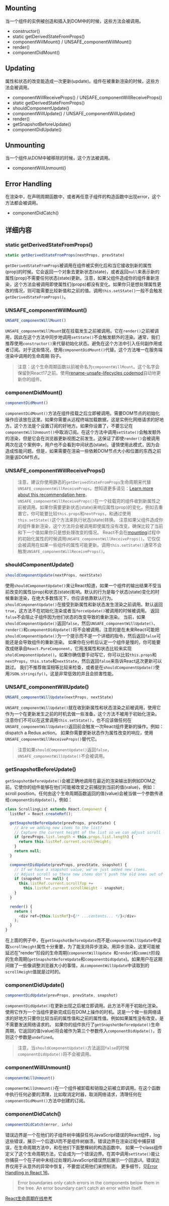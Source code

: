 ## Mounting
当一个组件的实例被创造和插入到DOM中的时候，这些方法会被调用。
- constructor()
- static getDerivedStateFromProps()
- componentWillMount() / UNSAFE_componentWillMount()
- render()
- componentDidMount()

## Updating
属性和状态的改变能造成一次更新(update)。组件在被重新渲染的时候，这些方法会被调用。
- componentWillReceiveProps() / UNSAFE_componentWillReceiveProps()
- static getDerivedStateFromProps()
- shouldComponentUpdate()
- componentWillUpdate() / UNSAFE_componentWillUpdate()
- render()
- getSnapshotBeforeUpdate()
- componentDidUpdate()

## Unmounting
当一个组件从DOM中被移除的时候，这个方法被调用。
- componentWillUnmount()

## Error Handling
在渲染中，在声明周期函数中，或者再任意子组件的构造函数中出现error，这个方法都会被调用。
- componentDidCatch()

## 详细内容

### static getDerivedStateFromProps()
```javascript
static getDerivedStateFromProps(nextProps, prevState)
```
`getDerivedStateFromProps`被调用在组件被实例化后和当它接收到新的属性(prop)的时候。它会返回一个对象去更新状态(state)，或者返回`null`来表示新的属性(prop)不需要任何状态(state)更新。注意，如果父组件造成你的组件重新渲染，这个方法会被调用即使属性们(props)都没有变化。如果你只是想处理属性更改的情况，则可能需要比较新值和之前的值。调用`this.setState()`一般不会触发`getDerivedStateFromProps()`。

### UNSAFE_componentWillMount()
```javascript
UNSAFE_componentWillMount()
```
`UNSAFE_componentWillMount`就在挂载发生之前被调用。它在`render()`之前被调用，因此在这个方法中同步地调用`setState()`不会触发额外的渲染。通常，我们推荐使用`constructor()`来代替初始化状态。避免在这个方法中引入任何副作用或者订阅。对于这些情况，使用`componentDidMount()`代替。这个方法唯一在服务端渲染中调用的生命周期
钩子。
> 注意：这个生命周期函数以前被命名为`componentWillMount`。这个名字会保留到React17之前。使用[rename-unsafe-lifecycles codemod](https://github.com/reactjs/react-codemod#rename-unsafe-lifecycles)自动地更新你的组件。

### componentDidMount()
```javascript
componentDidMount()
```
`componentDidMount()`方法在组件挂载之后立即被调用。需要DOM节点的初始化操作应该放在这里。如果你需要从远程终端加载数据，这是实例化网络请求的好地方。这个方法是个设置订阅的好地方。如果你设置了，不要忘记在`componentWillUnmount()`中取消订阅。在这个方法中调用`setState()`会触发额外的渲染，但是它会在浏览器更新视图之前发生。这保证了即使`render()`会被调用两次在这个案例中，用户也不会看到中间状态(state)。谨慎使用此模式，因为会造成性能问题。但是，如果需要在渲染一些依赖DOM节点大小和位置的东西之前测量该DOM节点。

### UNSAFE_componentWillReceiveProps()
> 注意，建议你使用静态的`getDerivedStateFromProps`生命周期来代替`UNSAFE_componentWillReceiveProps`。想知道更多请见：[Learn more about this recommendation here](https://reactjs.org/blog/2018/03/29/react-v-16-3.html#component-lifecycle-changes)。
`UNSAFE_componentWillReceiveProps()`在一个挂载完的组件收到新属性之前被调用。如果你需要更新状态(state)来响应属性(prop)的变化，例如去重置它，你可能要比较`this.props`和`nextProps`，和通过使用`this.setState()`这个方法来执行状态(state)转换。
注意如果父组件造成你的组件重新渲染，这个方法将会被调用即使属性没有改变。确保比较了当前和下一个值如果你只是想处理改变的情况。
React不会在[mounting](https://reactjs.org/docs/react-component.html#mounting)过程中的初始化属性的时候调用`UNSAFE_componentWillReceiveProps()`。它仅仅会被调用在如果一些组件的属性可能更新。调用`this.setState()`通常不会触发`UNSAFE_componentWillReceiveProps()`。

### shouldComponentUpdate()
```javascript
shouldComponentUpdate(nextProps, nextState)
```
使用`shouldComponentUpdate()`来让React知道，如果一个组件的输出结果不受当前改变的属性(prop)和状态(state)影响。默认的行为是每个状态(state)变化的时候重新渲染，在绝大多数情况下，你应该依靠默认行为。
`shouldComponentUpdate()`在接受到新属性和新状态发生渲染之前调用。默认返回`true`，这方法不在初始化渲染或者当`forceUpdate()`被调用的时候被调用。
返回`false`不会阻止子组件因为他们状态的改变导致的重新渲染。
当前，如果`shouldComponentUpdate()`返回`false`，然后`UNSAFE_componentWillUpdate()`、`render()`和`componentDidUpdate()`将不会被调用。注意的是在未来React可能把`shouldComponentUpdate()`为一个提示而不是一个详细的指令，然后返回`false`可能还是会导致组件的重新渲染。
如果你在分析后认定一个组件是慢的，你可能要改成继承自`React.PureComponent`，它用浅属性和状态比较来实现`sholdComponentUpdate()`。如果你确信要手动写它，你可以比较`this.props`和`nextProps`，`this.state`和`nextState`，然后返回`false`来告诉React这次更新可以跳过。
我们不推荐做深相等比较来检查，或者是在`shouldComponentUpdate()`使用`JSON.stringify()`。这是非常低效的并且会损害性能。

### UNSAFE_componentWillUpdate()
```javascript
UNSAFE_componentWillUpdate(nextProps, nextState)
```
`UNSAFE_componentWillUpdate()`就在收到新属性和状态渲染之前被调用，使用它作为一个在更新发生之前的时机去做一些准备。这个方法不被用于初始化渲染。
注意你们不可以在这里调用`this.setState()`，也不应该做任何在`UNSAFE_componentWillUpdate()`返回前会触发一次React组件更新的操作。例如：dispatch a Redux action。
如果你需要更新状态作为属性改变的响应，使用`UNSAFE_componentWillReceiveProps()`替代它。
> 注意如果`shouldComponentUpdate()`返回`false`，`UNSAFE_componentWillUpdate()`不会被调用。

### getSnapshotBeforeUpdate()
`getSnapshotBeforeUpdate()`会被正确地调用在最近的渲染输出到例如DOM之前。它使你的组件能够在他们可能被改变之前捕捉到当前的值(value)，例如：scroll position。任何由这个生命周期函数返回的值(value)会被当做一个参数传递给`componentDidUpdate()`。例如：
```javascript
class ScrollingList extends React.Component {
  listRef = React.createRef();

  getSnapshotBeforeUpdate(prevProps, prevState) {
    // Are we adding new items to the list?
    // Capture the current height of the list so we can adjust scroll later.
    if (prevProps.list.length < this.props.list.length) {
      return this.listRef.current.scrollHeight;
    }
    return null;
  }

  componentDidUpdate(prevProps, prevState, snapshot) {
    // If we have a snapshot value, we've just added new items.
    // Adjust scroll so these new items don't push the old ones out of view.
    if (snapshot !== null) {
      this.listRef.current.scrollTop +=
        this.listRef.current.scrollHeight - snapshot;
    }
  }

  render() {
    return (
      <div ref={this.listRef}>{/* ...contents... */}</div>
    );
  }
}
```
在上面的例子中，在`getSnapshotBeforeUpdate`而不是`componentWillUpdate`中读取`scrollHeight`属性十分重要，为了能支持异步渲染。用异步渲染，这里可能被延迟在"render"阶段的生命周期(`componentWillUpdate `和`render`)和`commit`阶段的生命周期(`getSnapshotBeforeUpdate`和`componentDidUpdate`)。如果用户在这期间做了一些像调整浏览器大小的事情，从`componentWillUpdate`中读取到的`scrollHeight`值就是过时的。

### componentDidUpdate()
```javascript
componentDidUpdate(prevProps, prevState, snapshot)
```
`componentDidUpdate()`在更新出现之后被立即调用。此方法不用于初始化渲染。使用它作为一个当组件更新完成后在DOM上操作的时机。这是一个做一些网络请求的好地方只要你比较当前的属性值和之前的属性值。例如如果属性没有改变，是不需要发送网络请求的。
如果你的组件执行了`getSnapshotBeforeUpdate()`生命周期，它返回的值(value)将会被作为第三个参数传入`componentDidUpdate()`，否则这个参数是`undefined`。
> 注意，当`shouldComponentUpdate()`方法返回`false`的时候`componentDidUpdate()`将不会被调用。

### componentWillUnmount()
```javascript
componentWillUnmount()
```
`componentWillUnmount()`在一个组件被卸载和销毁之前被立即调用。在这个函数中执行任何必要的清理，比如取消定时器，取消网络请求，清理任何在`componentDidMount()`方法中创建的订阅。

### componentDidCatch()
```javascript
componentDidCatch(error, info)
```
错误边界是一个在他们的子组件树中捕获任何JavaScript错误的React组件，log这些错误，展示一个后退UI而不是组件树崩溃。错误边界在渲染过程中捕获错误，在生命周期方法中，和在他们下面整棵树的构造函数中。
如果一个class组件定义了这个生命周期方法，它会成为一个错误边界。在其中调用`setState()`能让你捕获一个在子树中未经过处理的JavaScript错误然后展示一个回退UI。错误边界仅用于从意外的异常中恢复，不要尝试用他们来控制流。
更多细节，见[Error Handling in React 16](https://reactjs.org/blog/2017/07/26/error-handling-in-react-16.html)。
> Error boundaries only catch errors in the components below them in the tree. An error boundary can’t catch an error within itself.

[React生命周期在线参考](http://projects.wojtekmaj.pl/react-lifecycle-methods-diagram/)
